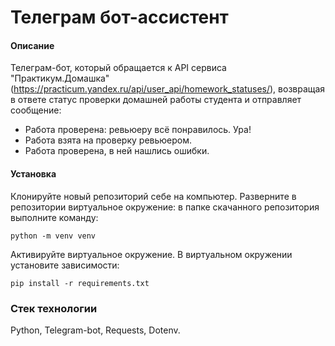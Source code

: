 # Телеграм бот-ассистент

#### Описание
Телеграм-бот, который обращается к API сервиса "Практикум.Домашка" (https://practicum.yandex.ru/api/user_api/homework_statuses/), возвращая в ответе статус проверки домашней работы студента и отправляет сообщение:
- Работа проверена: ревьюеру всё понравилось. Ура!
- Работа взята на проверку ревьюером.
- Работа проверена, в ней нашлись ошибки.

#### Установка
Клонируйте новый репозиторий себе на компьютер.
Разверните в репозитории виртуальное окружение: в папке скачанного репозитория выполните команду: 
```
python -m venv venv
```
Активируйте виртуальное окружение. В виртуальном окружении установите зависимости: 
```
pip install -r requirements.txt
```

### Стек технологии
Python, Telegram-bot, Requests, Dotenv.
